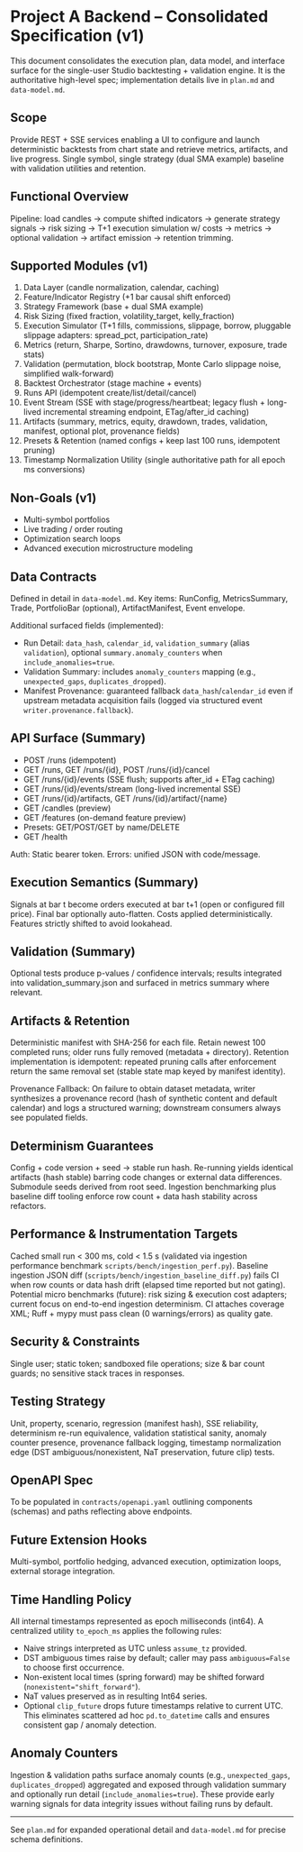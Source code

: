 # Project A Backend – Consolidated Specification (v1)

This document consolidates the execution plan, data model, and interface surface for the single-user Studio backtesting + validation engine. It is the authoritative high-level spec; implementation details live in `plan.md` and `data-model.md`.

## Scope
Provide REST + SSE services enabling a UI to configure and launch deterministic backtests from chart state and retrieve metrics, artifacts, and live progress. Single symbol, single strategy (dual SMA example) baseline with validation utilities and retention.

## Functional Overview
Pipeline: load candles -> compute shifted indicators -> generate strategy signals -> risk sizing -> T+1 execution simulation w/ costs -> metrics -> optional validation -> artifact emission -> retention trimming.

## Supported Modules (v1)
1. Data Layer (candle normalization, calendar, caching)
2. Feature/Indicator Registry (+1 bar causal shift enforced)
3. Strategy Framework (base + dual SMA example)
4. Risk Sizing (fixed fraction, volatility_target, kelly_fraction)
5. Execution Simulator (T+1 fills, commissions, slippage, borrow, pluggable slippage adapters: spread_pct, participation_rate)
6. Metrics (return, Sharpe, Sortino, drawdowns, turnover, exposure, trade stats)
7. Validation (permutation, block bootstrap, Monte Carlo slippage noise, simplified walk-forward)
8. Backtest Orchestrator (stage machine + events)
9. Runs API (idempotent create/list/detail/cancel)
10. Event Stream (SSE with stage/progress/heartbeat; legacy flush + long-lived incremental streaming endpoint, ETag/after_id caching)
11. Artifacts (summary, metrics, equity, drawdown, trades, validation, manifest, optional plot, provenance fields)
12. Presets & Retention (named configs + keep last 100 runs, idempotent pruning)
13. Timestamp Normalization Utility (single authoritative path for all epoch ms conversions)

## Non-Goals (v1)
- Multi-symbol portfolios
- Live trading / order routing
- Optimization search loops
- Advanced execution microstructure modeling

## Data Contracts
Defined in detail in `data-model.md`. Key items: RunConfig, MetricsSummary, Trade, PortfolioBar (optional), ArtifactManifest, Event envelope.

Additional surfaced fields (implemented):
- Run Detail: `data_hash`, `calendar_id`, `validation_summary` (alias `validation`), optional `summary.anomaly_counters` when `include_anomalies=true`.
- Validation Summary: includes `anomaly_counters` mapping (e.g., `unexpected_gaps`, `duplicates_dropped`).
- Manifest Provenance: guaranteed fallback `data_hash`/`calendar_id` even if upstream metadata acquisition fails (logged via structured event `writer.provenance.fallback`).

## API Surface (Summary)
- POST /runs (idempotent)
- GET /runs, GET /runs/{id}, POST /runs/{id}/cancel
- GET /runs/{id}/events (SSE flush; supports after_id + ETag caching)
- GET /runs/{id}/events/stream (long-lived incremental SSE)
- GET /runs/{id}/artifacts, GET /runs/{id}/artifact/{name}
- GET /candles (preview)
- GET /features (on-demand feature preview)
- Presets: GET/POST/GET by name/DELETE
- GET /health

Auth: Static bearer token. Errors: unified JSON with code/message.

## Execution Semantics (Summary)
Signals at bar t become orders executed at bar t+1 (open or configured fill price). Final bar optionally auto-flatten. Costs applied deterministically. Features strictly shifted to avoid lookahead.

## Validation (Summary)
Optional tests produce p-values / confidence intervals; results integrated into validation_summary.json and surfaced in metrics summary where relevant.

## Artifacts & Retention
Deterministic manifest with SHA-256 for each file. Retain newest 100 completed runs; older runs fully removed (metadata + directory). Retention implementation is idempotent: repeated pruning calls after enforcement return the same removal set (stable state map keyed by manifest identity).

Provenance Fallback: On failure to obtain dataset metadata, writer synthesizes a provenance record (hash of synthetic content and default calendar) and logs a structured warning; downstream consumers always see populated fields.

## Determinism Guarantees
Config + code version + seed -> stable run hash. Re-running yields identical artifacts (hash stable) barring code changes or external data differences. Submodule seeds derived from root seed. Ingestion benchmarking plus baseline diff tooling enforce row count + data hash stability across refactors.

## Performance & Instrumentation Targets
Cached small run < 300 ms, cold < 1.5 s (validated via ingestion performance benchmark `scripts/bench/ingestion_perf.py`).
Baseline ingestion JSON diff (`scripts/bench/ingestion_baseline_diff.py`) fails CI when row counts or data hash drift (elapsed time reported but not gating).
Potential micro benchmarks (future): risk sizing & execution cost adapters; current focus on end-to-end ingestion determinism.
CI attaches coverage XML; Ruff + mypy must pass clean (0 warnings/errors) as quality gate.

## Security & Constraints
Single user; static token; sandboxed file operations; size & bar count guards; no sensitive stack traces in responses.

## Testing Strategy
Unit, property, scenario, regression (manifest hash), SSE reliability, determinism re-run equivalence, validation statistical sanity, anomaly counter presence, provenance fallback logging, timestamp normalization edge (DST ambiguous/nonexistent, NaT preservation, future clip) tests.

## OpenAPI Spec
To be populated in `contracts/openapi.yaml` outlining components (schemas) and paths reflecting above endpoints.

## Future Extension Hooks
Multi-symbol, portfolio hedging, advanced execution, optimization loops, external storage integration.

## Time Handling Policy
All internal timestamps represented as epoch milliseconds (int64). A centralized utility `to_epoch_ms` applies the following rules:
- Naive strings interpreted as UTC unless `assume_tz` provided.
- DST ambiguous times raise by default; caller may pass `ambiguous=False` to choose first occurrence.
- Non-existent local times (spring forward) may be shifted forward (`nonexistent="shift_forward"`).
- NaT values preserved as <NA> in resulting Int64 series.
- Optional `clip_future` drops future timestamps relative to current UTC.
This eliminates scattered ad hoc `pd.to_datetime` calls and ensures consistent gap / anomaly detection.

## Anomaly Counters
Ingestion & validation paths surface anomaly counts (e.g., `unexpected_gaps`, `duplicates_dropped`) aggregated and exposed through validation summary and optionally run detail (`include_anomalies=true`). These provide early warning signals for data integrity issues without failing runs by default.

---
See `plan.md` for expanded operational detail and `data-model.md` for precise schema definitions.

